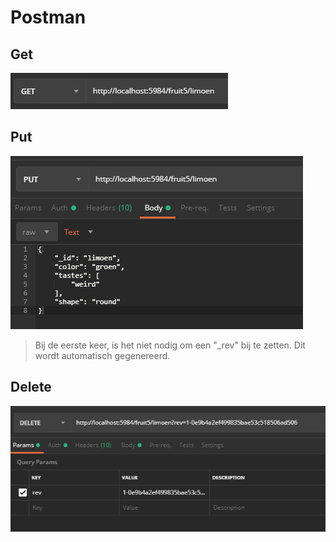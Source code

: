# Postman

## Get

![get](afb/getLimoen.png)

## Put

![get](afb/putLimoen.png)

> Bij de eerste keer, is het niet nodig om een "_rev" bij te zetten. Dit wordt automatisch gegenereerd.

## Delete

![get](afb/deleteLimoen.png)
